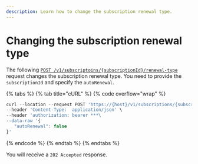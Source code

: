 ```yaml
---
description: Learn how to change the subscription renewal type.
---
```


# Changing the subscription renewal type

The following [`POST /v1/subscriptoins/{subscriptionId}/renewal-type`](https://www.digitalriver.com/docs/commerce-api-reference/#operation/updateRenewalType) request changes the subscription renewal type. You need to provide the `subscriptionId` and specify the `autoRenewal`.

{% tabs %}
{% tab title="cURL" %}
{% code overflow="wrap" %}
```javascript
curl --location --request POST 'https://{host}/v1/subscriptions/{subscriptionId}/renewal-type' \
--header 'Content-Type:  application/json' \
--header 'authorization: bearer ***\
--data-raw '{
   "autoRenewal": false
}'
```
{% endcode %}
{% endtab %}
{% endtabs %}

You will receive a `202 Accepted` response.
